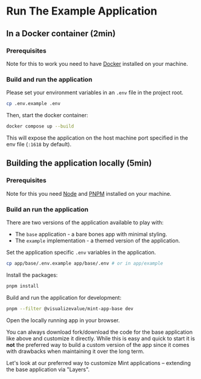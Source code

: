 # Run The Example Application

## In a Docker container (2min)

### Prerequisites

Note for this to work you need to have [Docker](https://www.docker.com) installed on your machine.

### Build and run the application

Please set your environment variables in an `.env` file in the project root.

```sh
cp .env.example .env
```

Then, start the docker container:

```sh
docker compose up --build
```

This will expose the application on the host machine port specified in the
env file (`:1618` by default).

## Building the application locally (5min)

### Prerequisites

Note for this you need [Node](https://nodejs.org/en) and
[PNPM](https://pnpm.io/) installed on your machine.

### Build an run the application

There are two versions of the application available to play with:

- The `base` application - a bare bones app with minimal styling.
- The `example` implementation - a themed version of the application.

Set the application specific `.env` variables in the application.

```sh
cp app/base/.env.example app/base/.env # or in app/example
```

Install the packages:

```bash
pnpm install
```

Build and run the application for development:

```bash
pnpm --filter @visualizevalue/mint-app-base dev
```

Open the locally running app in your browser.

You can always download fork/download the code for the base application like above
and customize it directly. While this is easy and quick to start it is **not**
the preferred way to build a custom version of the app since it
comes with drawbacks when maintaining it over the long term.

Let's look at our preferred way to customize Mint applications –
extending the base application via "Layers".
